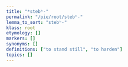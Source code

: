 ```yaml
---
title: "*stebʰ-"
permalink: "/pie/root/stebʰ-"
lemma_to_sort: "stebʰ-"
klass: root
etymology: []
markers: []
synonyms: []
definitions: ["to stand still", "to harden"]
topics: []
---
```

